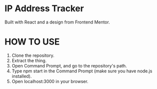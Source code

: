 # IP Address Tracker
Built with React and a design from Frontend Mentor.

# HOW TO USE
1. Clone the repository.
2. Extract the thing.
3. Open Command Prompt, and go to the repository's path.
4. Type npm start in the Command Prompt (make sure you have node.js installed).
5. Open localhost:3000 in your browser.
